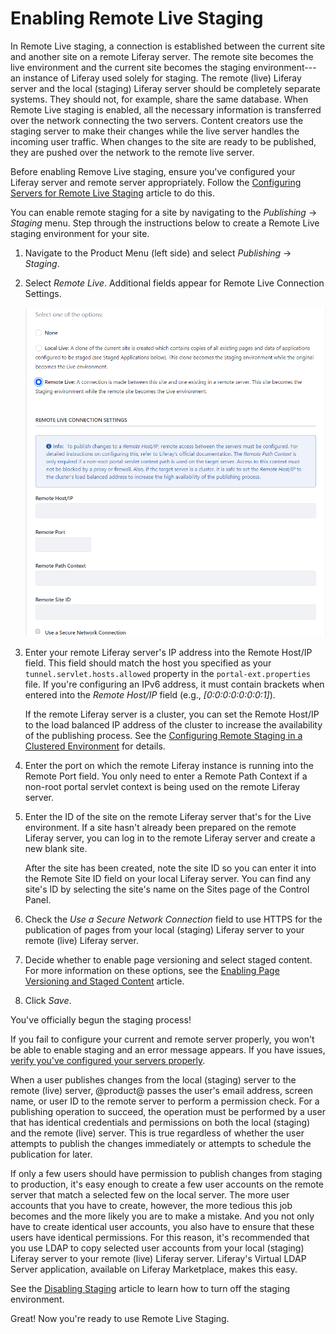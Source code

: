 # Enabling Remote Live Staging [](id=enabling-remote-live-staging)

In Remote Live staging, a connection is established between the current site and
another site on a remote Liferay server. The remote site becomes the live
environment and the current site becomes the staging environment---an instance
of Liferay used solely for staging. The remote (live) Liferay server and the
local (staging) Liferay server should be completely separate systems. They
should not, for example, share the same database. When Remote Live staging is
enabled, all the necessary information is transferred over the network
connecting the two servers. Content creators use the staging server to make
their changes while the live server handles the incoming user traffic. When
changes to the site are ready to be published, they are pushed over the network
to the remote live server. 

Before enabling Remove Live staging, ensure you've configured your Liferay
server and remote server appropriately. Follow the
[Configuring Servers for Remote Live Staging](/docs/7-2/user/-/knowledge_base/user/configuring-servers-for-remote-live-staging)
article to do this.

You can enable remote staging for a site by navigating to the *Publishing*
&rarr; *Staging* menu. Step through the instructions below to create a Remote
Live staging environment for your site. 

1.  Navigate to the Product Menu (left side) and select *Publishing* &rarr;
    *Staging*.

2.  Select *Remote Live*. Additional fields appear for Remote Live Connection
    Settings.

    ![Figure 1: After your remote Liferay server and local Liferay server have been configured to communicate with each other, you have to specify a few Remote Live connection settings.](../../../../images/remote-live-staging-settings.png)

3.  Enter your remote Liferay server's IP address into the Remote Host/IP field.
    This field should match the host you specified as your
    `tunnel.servlet.hosts.allowed` property in the `portal-ext.properties` file.
    If you're configuring an IPv6 address, it must contain brackets when entered
    into the *Remote Host/IP* field (e.g., *[0:0:0:0:0:0:0:1]*).

    If the remote Liferay server is a cluster, you can set the Remote Host/IP to
    the load balanced IP address of the cluster to increase the availability of
    the publishing process. See the
    [Configuring Remote Staging in a Clustered Environment](/docs/7-2/user/-/knowledge_base/user/configuring-remote-staging-in-a-clustered-environment)
    for details.

4.  Enter the port on which the remote Liferay instance is running into the
    Remote Port field. You only need to enter a Remote Path Context if a
    non-root portal servlet context is being used on the remote Liferay server.

5.  Enter the ID of the site on the remote Liferay server that's for the Live
    environment. If a site hasn't already been prepared on the remote Liferay
    server, you can log in to the remote Liferay server and create a new blank
    site.

    After the site has been created, note the site ID so you can enter it into
    the Remote Site ID field on your local Liferay server. You can find any
    site's ID by selecting the site's name on the Sites page of the Control
    Panel.
 
6.  Check the *Use a Secure Network Connection* field to use HTTPS for the
    publication of pages from your local (staging) Liferay server to your remote
    (live) Liferay server.

7.  Decide whether to enable page versioning and select staged content. For more
    information on these options, see the
    [Enabling Page Versioning and Staged Content](/docs/7-2/user/-/knowledge_base/user/enabling-page-versioning-and-staged-content)
    article.

8.  Click *Save*.

You've officially begun the staging process!

If you fail to configure your current and remote server properly, you won't be
able to enable staging and an error message appears. If you have issues,
[verify you've configured your servers properly](/docs/7-2/user/-/knowledge_base/user/configuring-servers-for-remote-live-staging).

When a user publishes changes from the local (staging) server to the remote
(live) server, @product@ passes the user's email address, screen name, or user
ID to the remote server to perform a permission check. For a publishing
operation to succeed, the operation must be performed by a user that has
identical credentials and permissions on both the local (staging) and the remote
(live) server. This is true regardless of whether the user attempts to publish
the changes immediately or attempts to schedule the publication for later.

If only a few users should have permission to publish changes from staging to
production, it's easy enough to create a few user accounts on the remote server
that match a selected few on the local server. The more user accounts that you
have to create, however, the more tedious this job becomes and the more likely
you are to make a mistake. And you not only have to create identical user
accounts, you also have to ensure that these users have identical permissions.
For this reason, it's recommended that you use LDAP to copy selected user
accounts from your local (staging) Liferay server to your remote (live) Liferay
server. Liferay's Virtual LDAP Server application, available on Liferay
Marketplace, makes this easy.

See the
[Disabling Staging](/discover/portal/-/knowledge_base/7-1/disabling-staging)
article to learn how to turn off the staging environment.

Great! Now you're ready to use Remote Live Staging.
